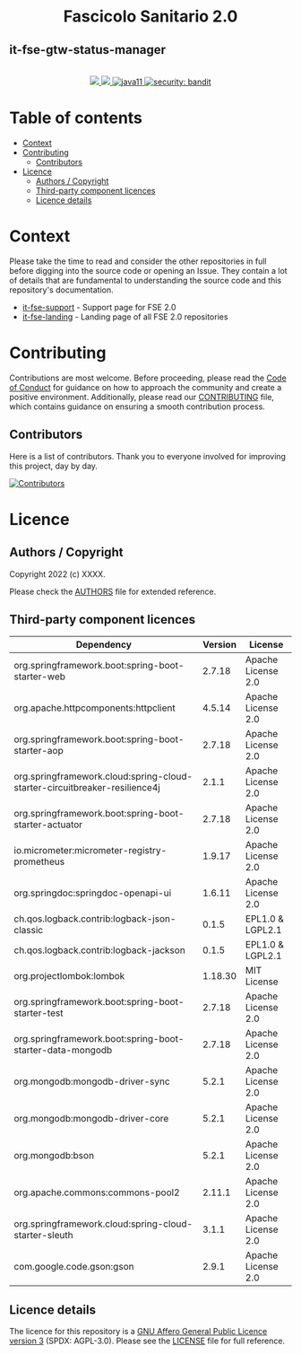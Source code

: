 <h1 align="center">Fascicolo Sanitario 2.0</h1>
<h2 align="left">it-fse-gtw-status-manager</h2>

<br />
<div align="center">
    <!-- CoC -->
    <a href="CODE_OF_CONDUCT.md">
      <img src="https://img.shields.io/badge/Contributor%20Covenant-v2.0%20adopted-ff69b4.svg" />
    </a>
    <a href="CODE_OF_CONDUCT.md">
      <img src="https://img.shields.io/badge/badge-green.svg" />
    </a>
    <a href="/">
      <img alt="java11"
      src="https://img.shields.io/badge/badge-red.svg">
    </a>
    <a href="/">
      <img alt="security: bandit"
      src="https://img.shields.io/badge/badge-yellow.svg">
    </a>
</div>


# Table of contents

- [Context](#context)
- [Contributing](#contributing)
    - [Contributors](#contributors)
- [Licence](#licence)
    - [Authors / Copyright](#authors--copyright)
    - [Third-party component licences](#third-party-component-licences)
    - [Licence details](#licence-details)


# Context

Please take the time to read and consider the other repositories in full before digging into the source code or opening an Issue. They contain a lot of details that are fundamental to understanding the source code and this repository's documentation.

- <a href="https://github.com/ministero-salute/it-fse-support">it-fse-support</a> - Support page for FSE 2.0
- <a href="https://github.com/ministero-salute/it-fse-landing">it-fse-landing</a> - Landing page of all FSE 2.0 repositories

# Contributing
Contributions are most welcome. Before proceeding, please read the [Code of Conduct](./CODE_OF_CONDUCT.md) for guidance on how to approach the community and create a positive environment. Additionally, please read our [CONTRIBUTING](./CONTRIBUTING.md) file, which contains guidance on ensuring a smooth contribution process.

## Contributors
Here is a list of contributors. Thank you to everyone involved for improving this project, day by day.

[![Contributors](https://contrib.rocks/image?repo=ministero-salute/it-fse-gtw-status-manager)](https://github.com/ministero-salute/it-fse-gtw-status-manager/graphs/contributors)

# Licence

## Authors / Copyright

Copyright 2022 (c) XXXX.

Please check the [AUTHORS](AUTHORS) file for extended reference.

## Third-party component licences
| Dependency                                                                 | Version | License            |
|----------------------------------------------------------------------------|---------|--------------------|
| org.springframework.boot:spring-boot-starter-web                           | 2.7.18  | Apache License 2.0 |
| org.apache.httpcomponents:httpclient                                       | 4.5.14  | Apache License 2.0 |
| org.springframework.boot:spring-boot-starter-aop                           | 2.7.18  | Apache License 2.0 |
| org.springframework.cloud:spring-cloud-starter-circuitbreaker-resilience4j | 2.1.1   | Apache License 2.0 |
| org.springframework.boot:spring-boot-starter-actuator                      | 2.7.18  | Apache License 2.0 |
| io.micrometer:micrometer-registry-prometheus                               | 1.9.17  | Apache License 2.0 |
| org.springdoc:springdoc-openapi-ui                                         | 1.6.11  | Apache License 2.0 |
| ch.qos.logback.contrib:logback-json-classic                                | 0.1.5   | EPL1.0 & LGPL2.1   |
| ch.qos.logback.contrib:logback-jackson                                     | 0.1.5   | EPL1.0 & LGPL2.1   |
| org.projectlombok:lombok                                                   | 1.18.30 | MIT License        |
| org.springframework.boot:spring-boot-starter-test                          | 2.7.18  | Apache License 2.0 |
| org.springframework.boot:spring-boot-starter-data-mongodb                  | 2.7.18  | Apache License 2.0 |
| org.mongodb:mongodb-driver-sync                                            | 5.2.1   | Apache License 2.0 |
| org.mongodb:mongodb-driver-core                                            | 5.2.1   | Apache License 2.0 |
| org.mongodb:bson                                                           | 5.2.1   | Apache License 2.0 |
| org.apache.commons:commons-pool2                                           | 2.11.1  | Apache License 2.0 |
| org.springframework.cloud:spring-cloud-starter-sleuth                      | 3.1.1   | Apache License 2.0 |
| com.google.code.gson:gson                                                  | 2.9.1   | Apache License 2.0 |


## Licence details

The licence for this repository is a [GNU Affero General Public Licence version 3](https://www.gnu.org/licenses/agpl-3.0.html) (SPDX: AGPL-3.0). Please see the [LICENSE](LICENSE) file for full reference.
